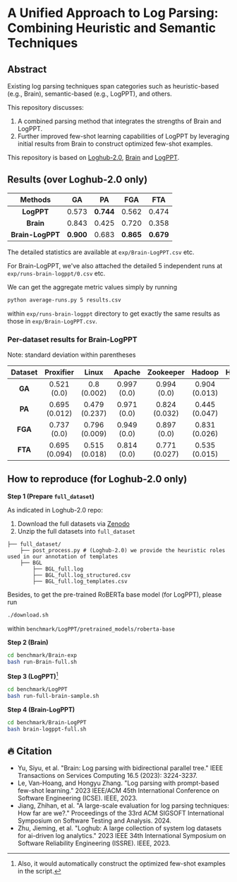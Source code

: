 # A Unified Approach to Log Parsing: Combining Heuristic and Semantic Techniques

## Abstract

Existing log parsing techniques span categories such as heuristic-based (e.g., Brain), semantic-based (e.g., LogPPT), and others.

This repository discusses:
1. A combined parsing method that integrates the strengths of Brain and LogPPT.
1. Further improved few-shot learning capabilities of LogPPT by leveraging initial results from Brain to construct optimized few-shot examples.

This repository is based on [Loghub-2.0](https://github.com/logpai/loghub-2.0), [Brain](https://github.com/gaiusyu/Brain) and [LogPPT](https://github.com/LogIntelligence/LogPPT).

## Results (over Loghub-2.0 only)

| **Methods**      | **GA**    | **PA**   | **FGA**  | **FTA**  |
|:----------------:|:---------:|:--------:|:--------:|:--------:|
| **LogPPT**       |   0.573   | **0.744**|   0.562  |   0.474  |
| **Brain**        |   0.843   |   0.425  |   0.720  |   0.358  |
| **Brain-LogPPT** | **0.900** |   0.683  |**0.865** | **0.679**|

The detailed statistics are available at `exp/Brain-LogPPT.csv` etc.

For Brain-LogPPT, we've also attached the detailed 5 independent runs at `exp/runs-brain-logppt/0.csv` etc.

We can get the aggregate metric values simply by running 
```bash
python average-runs.py 5 results.csv
```
within `exp/runs-brain-logppt` directory to get exactly the same results as those in `exp/Brain-LogPPT.csv`.

### Per-dataset results for Brain-LogPPT

Note: standard deviation within parentheses

| Dataset | Proxifier     | Linux           | Apache     | Zookeeper    | Hadoop         | HealthApp       | OpenStack   | HPC             | Mac             | OpenSSH        | Spark          | Thunderbird    | BGL           | HDFS          |
|:-------:|:----------------:|:-----------------:|:------------:|:--------------:|:----------------:|:-----------------:|:-------------:|:-----------------:|:-----------------:|:----------------:|:-----------------:|:----------------:|:----------------:|:---------------:|
| **GA**    | 0.521 (0.0)   | 0.8 (0.002)    | 0.997 (0.0)| 0.994 (0.0)  | 0.904 (0.013)  | 0.998 (0.0)     | 1.0 (0.0)   | 0.992 (0.001)   | 0.884 (0.011)   | 0.779 (0.0)    | 0.974 (0.001)  | 0.849 (0.003) | 0.946 (0.007)| 0.961 (0.0)  |
| **PA**    | 0.695 (0.012) | 0.479 (0.237)  | 0.971 (0.0)| 0.824 (0.032)| 0.445 (0.047)  | 0.994 (0.003)   | 0.408 (0.0) | 0.965 (0.05)    | 0.448 (0.029)   | 0.722 (0.0)    | 0.74 (0.16)    | 0.244 (0.041) | 0.684 (0.16) | 0.948 (0.0)  |
| **FGA**   | 0.737 (0.0)   | 0.796 (0.009)  | 0.949 (0.0)| 0.897 (0.0)  | 0.831 (0.026)  | 0.961 (0.001)   | 1.0 (0.0)   | 0.853 (0.045)   | 0.827 (0.005)   | 0.897 (0.037)  | 0.871 (0.019)  | 0.818 (0.005) | 0.883 (0.011)| 0.791 (0.0)  |
| **FTA**   | 0.695 (0.094) | 0.515 (0.018)  | 0.814 (0.0)| 0.771 (0.027)| 0.535 (0.015)  | 0.85 (0.008)    | 0.875 (0.0) | 0.822 (0.056)   | 0.397 (0.018)   | 0.902 (0.029)  | 0.583 (0.018)  | 0.41 (0.013)  | 0.687 (0.006)| 0.651 (0.0)  |


## How to reproduce (for Loghub-2.0 only)

**Step 1 (Prepare `full_dataset`)**

As indicated in Loghub-2.0 repo:
1. Download the full datasets via [Zenodo](https://zenodo.org/record/8275861)
2. Unzip the full datasets into `full_dataset`
```
├── full_dataset/
    ├── post_process.py # (Loghub-2.0) we provide the heuristic roles used in our annotation of templates
    ├── BGL
        ├── BGL_full.log
        ├── BGL_full.log_structured.csv
        ├── BGL_full.log_templates.csv
```
Besides, to get the pre-trained RoBERTa base model (for LogPPT), please run 
```bash
./download.sh
```
within `benchmark/LogPPT/pretrained_models/roberta-base`

**Step 2 (Brain)**
```bash
cd benchmark/Brain-exp  
bash run-Brain-full.sh 
```

**Step 3 (LogPPT)**[^1]
```bash
cd benchmark/LogPPT
bash run-full-brain-sample.sh
```

**Step 4 (Brain-LogPPT)**
```bash
cd benchmark/Brain-LogPPT
bash brain-logppt-full.sh
```

## 🔥 Citation
+ Yu, Siyu, et al. "Brain: Log parsing with bidirectional parallel tree." IEEE Transactions on Services Computing 16.5 (2023): 3224-3237.
+ Le, Van-Hoang, and Hongyu Zhang. "Log parsing with prompt-based few-shot learning." 2023 IEEE/ACM 45th International Conference on Software Engineering (ICSE). IEEE, 2023.
+ Jiang, Zhihan, et al. "A large-scale evaluation for log parsing techniques: How far are we?." Proceedings of the 33rd ACM SIGSOFT International Symposium on Software Testing and Analysis. 2024.
+ Zhu, Jieming, et al. "Loghub: A large collection of system log datasets for ai-driven log analytics." 2023 IEEE 34th International Symposium on Software Reliability Engineering (ISSRE). IEEE, 2023.

[^1]: Also, it would automatically construct the optimized few-shot examples in the script.
